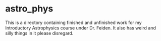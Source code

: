 # astro_phys

This is a directory containing finished and unfinished work for my Introductory Astrophysics course under Dr. Feiden.
It also has weird and silly things in it please disregard.
